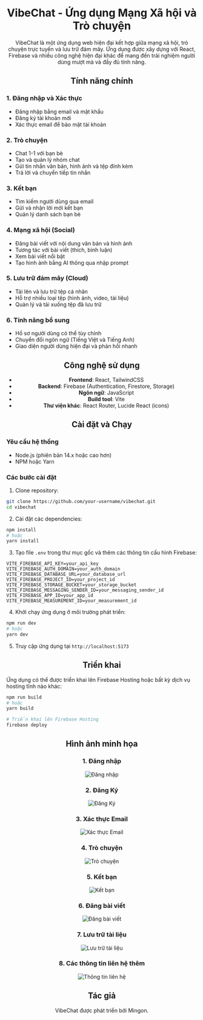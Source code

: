 <div align="center">

# VibeChat - Ứng dụng Mạng Xã hội và Trò chuyện

VibeChat là một ứng dụng web hiện đại kết hợp giữa mạng xã hội, trò chuyện trực tuyến và lưu trữ đám mây. Ứng dụng được xây dựng với React, Firebase và nhiều công nghệ hiện đại khác để mang đến trải nghiệm người dùng mượt mà và đầy đủ tính năng.

</div>

<div align="center">

## Tính năng chính

</div>

### 1. Đăng nhập và Xác thực
- Đăng nhập bằng email và mật khẩu
- Đăng ký tài khoản mới
- Xác thực email để bảo mật tài khoản

### 2. Trò chuyện
- Chat 1-1 với bạn bè
- Tạo và quản lý nhóm chat
- Gửi tin nhắn văn bản, hình ảnh và tệp đính kèm
- Trả lời và chuyển tiếp tin nhắn

### 3. Kết bạn
- Tìm kiếm người dùng qua email
- Gửi và nhận lời mời kết bạn
- Quản lý danh sách bạn bè

### 4. Mạng xã hội (Social)
- Đăng bài viết với nội dung văn bản và hình ảnh
- Tương tác với bài viết (thích, bình luận)
- Xem bài viết nổi bật
- Tạo hình ảnh bằng AI thông qua nhập prompt

### 5. Lưu trữ đám mây (Cloud)
- Tải lên và lưu trữ tệp cá nhân
- Hỗ trợ nhiều loại tệp (hình ảnh, video, tài liệu)
- Quản lý và tải xuống tệp đã lưu trữ

### 6. Tính năng bổ sung
- Hồ sơ người dùng có thể tùy chỉnh
- Chuyển đổi ngôn ngữ (Tiếng Việt và Tiếng Anh)
- Giao diện người dùng hiện đại và phản hồi nhanh

<div align="center">

## Công nghệ sử dụng

</div>

<div align="center">

- **Frontend**: React, TailwindCSS
- **Backend**: Firebase (Authentication, Firestore, Storage)
- **Ngôn ngữ**: JavaScript
- **Build tool**: Vite
- **Thư viện khác**: React Router, Lucide React (icons)

</div>

<div align="center">

## Cài đặt và Chạy

</div>

### Yêu cầu hệ thống
- Node.js (phiên bản 14.x hoặc cao hơn)
- NPM hoặc Yarn

### Các bước cài đặt

1. Clone repository:
```bash
git clone https://github.com/your-username/vibechat.git
cd vibechat
```

2. Cài đặt các dependencies:
```bash
npm install
# hoặc
yarn install
```

3. Tạo file `.env` trong thư mục gốc và thêm các thông tin cấu hình Firebase:
```
VITE_FIREBASE_API_KEY=your_api_key
VITE_FIREBASE_AUTH_DOMAIN=your_auth_domain
VITE_FIREBASE_DATABASE_URL=your_database_url
VITE_FIREBASE_PROJECT_ID=your_project_id
VITE_FIREBASE_STORAGE_BUCKET=your_storage_bucket
VITE_FIREBASE_MESSAGING_SENDER_ID=your_messaging_sender_id
VITE_FIREBASE_APP_ID=your_app_id
VITE_FIREBASE_MEASUREMENT_ID=your_measurement_id
```

4. Khởi chạy ứng dụng ở môi trường phát triển:
```bash
npm run dev
# hoặc
yarn dev
```

5. Truy cập ứng dụng tại `http://localhost:5173`

<div align="center">

## Triển khai

</div>

Ứng dụng có thể được triển khai lên Firebase Hosting hoặc bất kỳ dịch vụ hosting tĩnh nào khác:

```bash
npm run build
# hoặc
yarn build

# Triển khai lên Firebase Hosting
firebase deploy
```

<div align="center">

## Hình ảnh minh họa

</div>

<div align="center">

### 1. Đăng nhập
![Đăng nhập](https://github.com/user-attachments/assets/da769c90-8a57-4f1f-86fa-639af0949337)

### 2. Đăng Ký
![Đăng Ký](https://github.com/user-attachments/assets/f759b884-1faf-4c91-99f2-d3663202cc0f)

### 3. Xác thực Email
![Xác thực Email](https://github.com/user-attachments/assets/4ee25925-fed1-42ab-9904-0b0e0a2be486)

### 4. Trò chuyện
![Trò chuyện](https://github.com/user-attachments/assets/f73929cd-1554-4b52-a4ef-bc50c59f40a1)

### 5. Kết bạn
![Kết bạn](https://github.com/user-attachments/assets/ab5419f9-419d-47fd-a550-e26ee4b3ac17)

### 6. Đăng bài viết
![Đăng bài viết](https://github.com/user-attachments/assets/78bdc19c-b75b-4ecf-8761-9b52fe042502)

### 7. Lưu trữ tài liệu
![Lưu trữ tài liệu](https://github.com/user-attachments/assets/b483319c-eb30-481f-b70d-9ede0f9bb803)

### 8. Các thông tin liên hệ thêm
![Thông tin liên hệ](https://github.com/user-attachments/assets/61f03981-efd0-4b19-baa2-5029a855732a)

</div>

<div align="center">

## Tác giả

VibeChat được phát triển bởi Mingon.

</div>
